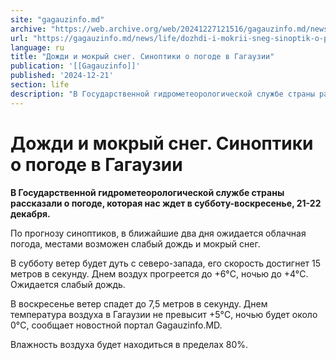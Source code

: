 ```yaml
---
site: "gagauzinfo.md"
archive: "https://web.archive.org/web/20241227121516/gagauzinfo.md/news/life/dozhdi-i-mokrii-sneg-sinoptik-o-pogode-v-gagauzii"
url: "https://gagauzinfo.md/news/life/dozhdi-i-mokrii-sneg-sinoptik-o-pogode-v-gagauzii"
language: ru
title: "Дожди и мокрый снег. Синоптики о погоде в Гагаузии"
publication: '[[Gagauzinfo]]'
published: '2024-12-21'
section: life
description: "В Государственной гидрометеорологической службе страны рассказали о погоде, которая нас ждет в субботу-воскресенье, 21-22 декабря."
---
```


# Дожди и мокрый снег. Синоптики о погоде в Гагаузии

**В Государственной гидрометеорологической службе страны рассказали о погоде, которая нас ждет в субботу-воскресенье, 21-22 декабря.**

По прогнозу синоптиков, в ближайшие два дня ожидается облачная погода, местами возможен слабый дождь и мокрый снег.

В субботу ветер будет дуть с северо-запада, его скорость достигнет 15 метров в секунду. Днем воздух прогреется до +6°C, ночью до +4°C. Ожидается слабый дождь.

В воскресенье ветер спадет до 7,5 метров в секунду. Днем температура воздуха в Гагаузии не превысит +5°C, ночью будет около 0°C, сообщает новостной портал Gagauzinfo.MD.

Влажность воздуха будет находиться в пределах 80%.